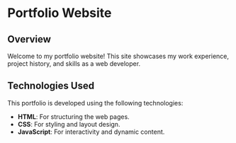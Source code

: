 # Portfolio Website

## Overview

Welcome to my portfolio website! This site showcases my work experience, project history, and skills as a web developer. 

## Technologies Used

This portfolio is developed using the following technologies:

- **HTML**: For structuring the web pages.
- **CSS**: For styling and layout design.
- **JavaScript**: For interactivity and dynamic content.


